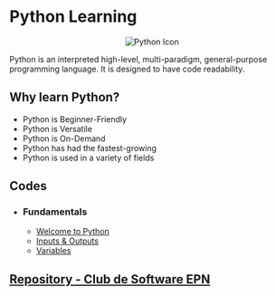 # Python Learning
<p align="center">
    <img src="https://user-images.githubusercontent.com/82126489/151898842-d634d89b-7a2d-4508-b1fc-7b40ba26e5ff.png" alt="Python Icon"/>
</p>
Python is an interpreted high-level, multi-paradigm, general-purpose programming language. It is designed to have code readability.

## Why learn Python?
* Python is Beginner-Friendly
* Python is Versatile
* Python is On-Demand
* Python has had the fastest-growing
* Python is used in a variety of fields

## Codes
* ### Fundamentals
    - <a href="./Fundamentals/01.Hello.py" target="_blank">Welcome to Python</a>
    - <a href="./Fundamentals/02.InputOutput.py" target="_blank">Inputs & Outputs</a>
    - <a href="./Fundamentals/03.Variables.py" target="_blank">Variables</a>

## [Repository - Club de Software EPN](https://github.com/Club-de-Software-EPN/PythonTraining.git)
